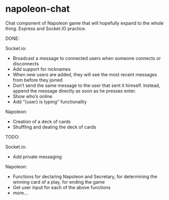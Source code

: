 # napoleon-chat
Chat component of Napoleon game that will hopefully expand to the whole thing.
Express and Socket.IO practice.

DONE:

  Socket.io:
  * Broadcast a message to connected users when someone connects or disconnects
  * Add support for nicknames
  * When new users are added, they will see the most recent messages from before they joined
  * Don’t send the same message to the user that sent it himself. Instead, append the message directly as soon as he presses enter.
  * Show who’s online
  * Add “{user} is typing” functionality
  
  Napoleon:
  * Creation of a deck of cards
  * Shuffling and dealing the deck of cards


TODO:

  Socket.io:
  * Add private messaging
  
  Napoleon:
  * Functions for declaring Napoleon and Secretary, for determining the winning card of a play, for ending the game
  * Get user input for each of the above functions
  * more...
